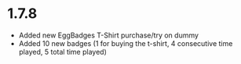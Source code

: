 # 1.7.8

- Added new EggBadges T-Shirt purchase/try on dummy
- Added 10 new badges (1 for buying the t-shirt, 4 consecutive time played, 5 total time played)
